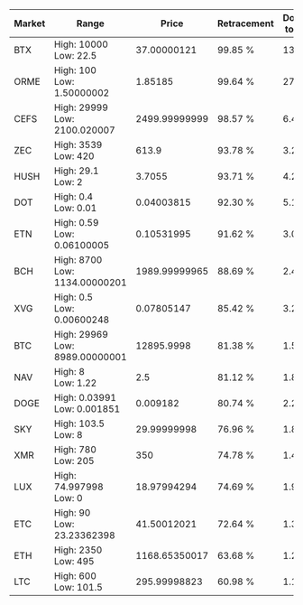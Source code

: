 | Market | Range | Price| Retracement | Doubles to 50% |
| --- | --- | --- | --- | --- |
| BTX | High: 10000<br />Low: 22.5 | 37.00000121 | 99.85 % | 135.44 |
| ORME | High: 100<br />Low: 1.50000002 | 1.85185 | 99.64 % | 27.41 |
| CEFS | High: 29999<br />Low: 2100.020007 | 2499.99999999 | 98.57 % | 6.42 |
| ZEC | High: 3539<br />Low: 420 | 613.9 | 93.78 % | 3.22 |
| HUSH | High: 29.1<br />Low: 2 | 3.7055 | 93.71 % | 4.20 |
| DOT | High: 0.4<br />Low: 0.01 | 0.04003815 | 92.30 % | 5.12 |
| ETN | High: 0.59<br />Low: 0.06100005 | 0.10531995 | 91.62 % | 3.09 |
| BCH | High: 8700<br />Low: 1134.00000201 | 1989.99999965 | 88.69 % | 2.47 |
| XVG | High: 0.5<br />Low: 0.00600248 | 0.07805147 | 85.42 % | 3.24 |
| BTC | High: 29969<br />Low: 8989.00000001 | 12895.9998 | 81.38 % | 1.51 |
| NAV | High: 8<br />Low: 1.22 | 2.5 | 81.12 % | 1.84 |
| DOGE | High: 0.03991<br />Low: 0.001851 | 0.009182 | 80.74 % | 2.27 |
| SKY | High: 103.5<br />Low: 8 | 29.99999998 | 76.96 % | 1.86 |
| XMR | High: 780<br />Low: 205 | 350 | 74.78 % | 1.41 |
| LUX | High: 74.997998<br />Low: 0 | 18.97994294 | 74.69 % | 1.98 |
| ETC | High: 90<br />Low: 23.23362398 | 41.50012021 | 72.64 % | 1.36 |
| ETH | High: 2350<br />Low: 495 | 1168.65350017 | 63.68 % | 1.22 |
| LTC | High: 600<br />Low: 101.5 | 295.99998823 | 60.98 % | 1.18 |
